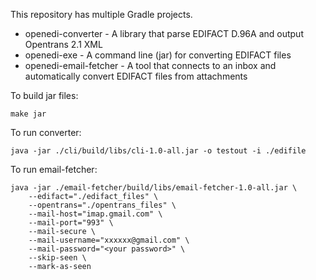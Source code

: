 This repository has multiple Gradle projects.

- openedi-converter - A library that parse EDIFACT D.96A and output Opentrans 2.1 XML
- openedi-exe - A command line (jar) for converting EDIFACT files
- openedi-email-fetcher - A tool that connects to an inbox and automatically convert EDIFACT files from attachments

To build jar files:

```
make jar
```

To run converter:

```
java -jar ./cli/build/libs/cli-1.0-all.jar -o testout -i ./edifile
```

To run email-fetcher:

```
java -jar ./email-fetcher/build/libs/email-fetcher-1.0-all.jar \
	--edifact="./edifact_files" \
	--opentrans="./opentrans_files" \
	--mail-host="imap.gmail.com" \
	--mail-port="993" \
	--mail-secure \
	--mail-username="xxxxxx@gmail.com" \
	--mail-password="<your password>" \
	--skip-seen \
	--mark-as-seen
```
